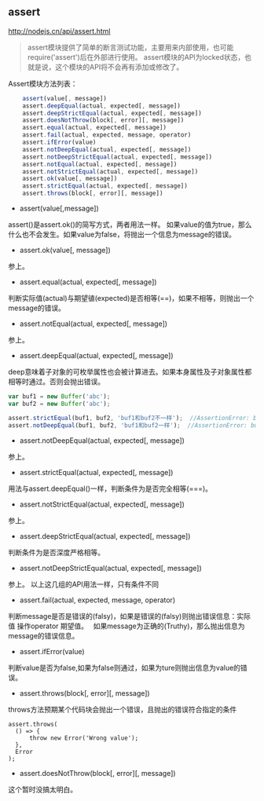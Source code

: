 ## 			assert

http://nodejs.cn/api/assert.html

> assert模块提供了简单的断言测试功能，主要用来内部使用，也可能require('assert')后在外部进行使用。
> assert模块的API为locked状态，也就是说，这个模块的API将不会再有添加或修改了。

Assert模块方法列表：
```javascript
    assert(value[, message])
    assert.deepEqual(actual, expected[, message])
    assert.deepStrictEqual(actual, expected[, message])
    assert.doesNotThrow(block[, error][, message])
    assert.equal(actual, expected[, message])
    assert.fail(actual, expected, message, operator)
    assert.ifError(value)
    assert.notDeepEqual(actual, expected[, message])
    assert.notDeepStrictEqual(actual, expected[, message])
    assert.notEqual(actual, expected[, message])
    assert.notStrictEqual(actual, expected[, message])
    assert.ok(value[, message])
    assert.strictEqual(actual, expected[, message])
    assert.throws(block[, error][, message])
```

* assert(value[,message])

assert()是assert.ok()的简写方式，两者用法一样。
如果value的值为true，那么什么也不会发生。如果value为false，将抛出一个信息为message的错误。

* assert.ok(value[, message])

参上。

* assert.equal(actual, expected[, message])

判断实际值(actual)与期望徝(expected)是否相等(==)，如果不相等，则抛出一个message的错误。

* assert.notEqual(actual, expected[, message])

参上。

* assert.deepEqual(actual, expected[, message])

deep意味着子对象的可枚举属性也会被计算进去。如果本身属性及子对象属性都相等时通过。否则会抛出错误。
```js
var buf1 = new Buffer('abc');
var buf2 = new Buffer('abc');

assert.strictEqual(buf1, buf2, 'buf1和buf2不一样');  //AssertionError: buf1和buf2不一样
assert.notDeepEqual(buf1, buf2, 'buf1和buf2一样');  //AssertionError: buf1和buf2一样
```

* assert.notDeepEqual(actual, expected[, message])

参上。

* assert.strictEqual(actual, expected[, message])

用法与assert.deepEqual()一样，判断条件为是否完全相等(===)。

* assert.notStrictEqual(actual, expected[, message])

参上。

* assert.deepStrictEqual(actual, expected[, message])

判断条件为是否深度严格相等。

* assert.notDeepStrictEqual(actual, expected[, message])

参上。
以上这几组的API用法一样，只有条件不同

* assert.fail(actual, expected, message, operator)

判断message是否是错误的(falsy)，如果是错误的(falsy)则抛出错误信息：实际值 操作operator 期望值。　
如果message为正确的(Truthy)，那么抛出信息为message的错误信息。

* assert.ifError(value)

判断value是否为false,如果为false则通过，如果为ture则抛出信息为value的错误。


* assert.throws(block[, error][, message])

throws方法预期某个代码块会抛出一个错误，且抛出的错误符合指定的条件

    assert.throws(
      () => {
          throw new Error('Wrong value');
      },
      Error
    );

* assert.doesNotThrow(block[, error][, message])

这个暂时没搞太明白。